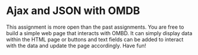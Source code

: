 # Ajax and JSON with OMDB

This assignment is more open than the past assignments. 
You are free to build a simple web page that interacts 
with OMBD. It can simply display data within the HTML 
page or buttons and text fields can be added to interact
with the data and update the page accordingly. 
Have fun! 
